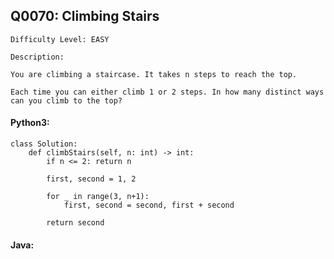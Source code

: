 ## Q0070: Climbing Stairs

```
Difficulty Level: EASY
```

```
Description:

You are climbing a staircase. It takes n steps to reach the top.

Each time you can either climb 1 or 2 steps. In how many distinct ways can you climb to the top?
```

#### Python3:

```
class Solution:
    def climbStairs(self, n: int) -> int:
        if n <= 2: return n

        first, second = 1, 2
        
        for _ in range(3, n+1):
            first, second = second, first + second
        
        return second
```

#### Java:

```

```